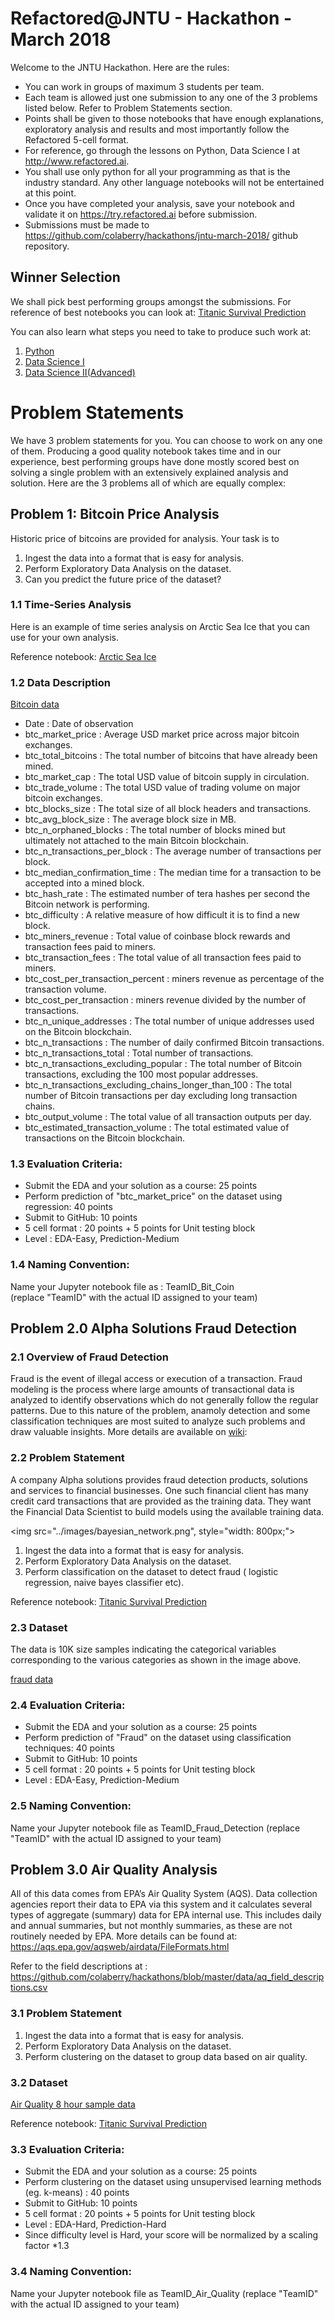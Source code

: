 # Refactored@JNTU - Hackathon - March 2018

Welcome to the JNTU Hackathon. Here are the rules:

* You can work in groups of maximum 3 students per team.
* Each team is allowed just one submission to any one of the 3 problems listed below. Refer to Problem Statements section.
* Points shall be given to those notebooks that have enough explanations, exploratory analysis and
results and most importantly follow the Refactored 5-cell format.
* For reference, go through the lessons on Python, Data Science I at  http://www.refactored.ai.
* You shall use only python for all your programming as that is the industry standard. Any other language notebooks
will not be entertained at this point.
* Once you have completed your analysis, save your notebook and validate it on https://try.refactored.ai before submission.
* Submissions must be made to https://github.com/colaberry/hackathons/jntu-march-2018/ github repository.


## Winner Selection

We shall pick best performing groups amongst the submissions. For reference of best notebooks you can look at:
[Titanic Survival Prediction](https://github.com/colaberry/refactored_labs/blob/master/Titanic-Revisited.ipynb)

You can also learn what steps you need to take to produce such work at:

1. [Python](https://refactored.ai/path/python/)
2. [Data Science I](https://refactored.ai/path/data-science-I/)
3. [Data Science II(Advanced)](https://refactored.ai/path/data-science-II/)

# Problem Statements

We have 3 problem statements for you. You can choose to work on any one of them. Producing a good quality notebook takes time and in our experience, best performing groups have done mostly scored best on solving a single problem with an extensively explained analysis and solution. Here are the 3 problems all of which are equally complex:

## Problem 1: Bitcoin Price Analysis

Historic price of bitcoins are provided for analysis. Your task is to 

1. Ingest the data into a format that is easy for analysis.
2. Perform Exploratory Data Analysis on the dataset.
3. Can you predict the future price of the dataset? 

### 1.1 Time-Series Analysis

Here is an example of time series analysis on Arctic Sea Ice that you can use for your own analysis.

Reference notebook: [Arctic Sea Ice](https://github.com/colaberry/refactored_labs/blob/master/Arctic_Sea_Ice_Analysis.ipynb)

### 1.2 Data Description

[Bitcoin data](https://github.com/colaberry/data/tree/master/Bitcoin)

* Date : Date of observation
* btc_market_price : Average USD market price across major bitcoin exchanges.
* btc_total_bitcoins : The total number of bitcoins that have already been mined.
* btc_market_cap : The total USD value of bitcoin supply in circulation.
* btc_trade_volume : The total USD value of trading volume on major bitcoin exchanges.
* btc_blocks_size : The total size of all block headers and transactions.
* btc_avg_block_size : The average block size in MB.
* btc_n_orphaned_blocks : The total number of blocks mined but ultimately not attached to the main Bitcoin blockchain.
* btc_n_transactions_per_block : The average number of transactions per block.
* btc_median_confirmation_time : The median time for a transaction to be accepted into a mined block.
* btc_hash_rate : The estimated number of tera hashes per second the Bitcoin network is performing.
* btc_difficulty : A relative measure of how difficult it is to find a new block.
* btc_miners_revenue : Total value of coinbase block rewards and transaction fees paid to miners.
* btc_transaction_fees : The total value of all transaction fees paid to miners.
* btc_cost_per_transaction_percent : miners revenue as percentage of the transaction volume.
* btc_cost_per_transaction : miners revenue divided by the number of transactions.
* btc_n_unique_addresses : The total number of unique addresses used on the Bitcoin blockchain.
* btc_n_transactions : The number of daily confirmed Bitcoin transactions.
* btc_n_transactions_total : Total number of transactions.
* btc_n_transactions_excluding_popular : The total number of Bitcoin transactions, excluding the 100 most popular addresses.
* btc_n_transactions_excluding_chains_longer_than_100 : The total number of Bitcoin transactions per day excluding long transaction chains.
* btc_output_volume : The total value of all transaction outputs per day.
* btc_estimated_transaction_volume : The total estimated value of transactions on the Bitcoin blockchain.

### 1.3 Evaluation Criteria:

* Submit the EDA and your solution as a course: 25 points
* Perform prediction of "btc_market_price" on the dataset using regression: 40 points
* Submit to GitHub: 10 points 
* 5 cell format : 20 points + 5 points for Unit testing block
* Level : EDA-Easy, Prediction-Medium 


### 1.4 Naming Convention:

Name your Jupyter notebook file as : 	 TeamID_Bit_Coin		
(replace "TeamID" with the actual ID assigned to your team)


## Problem  2.0 Alpha Solutions Fraud Detection

### 2.1 Overview of Fraud Detection

Fraud is the event of illegal access or execution of a transaction. Fraud modeling is the process where large amounts of transactional data is analyzed to identify observations which do not generally follow the regular patterns. Due to this nature of the problem, anamoly detection and some classification techniques are most suited to analyze such problems and draw valuable insights. More details are available on [wiki](https://en.wikipedia.org/wiki/Data_analysis_techniques_for_fraud_detection):

### 2.2 Problem Statement

A company Alpha solutions provides fraud detection products, solutions and services to financial businesses. One such financial client has many credit card transactions that are provided as the training data. They want the Financial Data Scientist to build models using the available training data. 

<img src="../images/bayesian_network.png", style="width: 800px;">

1. Ingest the data into a format that is easy for analysis.
2. Perform Exploratory Data Analysis on the dataset.
3. Perform classification on the dataset to detect fraud ( logistic regression, naive bayes classifier etc). 

Reference notebook: [Titanic Survival Prediction](https://github.com/colaberry/refactored_labs/blob/master/Titanic-Revisited.ipynb)

### 2.3 Dataset

The data is 10K size samples indicating the categorical variables corresponding to the various categories as shown in the image above.

[fraud data](https://github.com/colaberry/data/blob/master/Fraud/fraud_data.csv)


### 2.4 Evaluation Criteria:

* Submit the EDA and your solution as a course: 25 points
* Perform prediction of "Fraud" on the dataset using classification techniques: 40 points
* Submit to GitHub: 10 points 
* 5 cell format : 20 points + 5 points for Unit testing block
* Level : EDA-Easy, Prediction-Medium

### 2.5 Naming Convention:

Name your Jupyter notebook file as TeamID_Fraud_Detection  (replace "TeamID" with the actual ID assigned to your team)



## Problem 3.0 Air Quality Analysis

All of this data comes from EPA’s Air Quality System (AQS). Data collection agencies report their data to EPA via this system and it calculates several types of aggregate (summary) data for EPA internal use. This includes daily and annual summaries, but not monthly summaries, as these are not routinely needed by EPA. More details can be found at: https://aqs.epa.gov/aqsweb/airdata/FileFormats.html

Refer to the field descriptions at : https://github.com/colaberry/hackathons/blob/master/data/aq_field_descriptions.csv

### 3.1 Problem Statement

1. Ingest the data into a format that is easy for analysis.
2. Perform Exploratory Data Analysis on the dataset.
3. Perform clustering on the dataset to group data based on air quality. 


### 3.2 Dataset

[Air Quality 8 hour sample data](https://raw.githubusercontent.com/colaberry/data/master/8hour_42101_2017_10K.csv)

Reference notebook: [Titanic Survival Prediction](https://github.com/colaberry/refactored_labs/blob/master/Titanic-Revisited.ipynb)

### 3.3 Evaluation Criteria:

* Submit the EDA and your solution as a course: 25 points
* Perform clustering on the dataset using unsupervised learning methods (eg. k-means) : 40 points
* Submit to GitHub: 10 points 
* 5 cell format : 20 points + 5 points for Unit testing block
* Level : EDA-Hard, Prediction-Hard
* Since difficulty level is Hard, your score will be normalized by a scaling factor *1.3


### 3.4 Naming Convention:

Name your Jupyter notebook file as TeamID_Air_Quality (replace "TeamID" with the actual ID assigned to your team)
